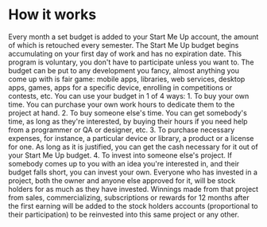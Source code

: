 # How it works

Every month a set budget is added to your Start Me Up account, the amount of which is retouched every semester. The Start Me Up budget begins accumulating on your first day of work and has no expiration date. This program is voluntary, you don't have to participate unless you want to. The budget can be put to any development you fancy, almost anything you come up with is fair game: mobile apps, libraries, web services, desktop apps, games, apps for a specific device, enrolling in competitions or contests, etc. You can use your budget in 1 of 4 ways: 1. To buy your own time. You can purchase your own work hours to dedicate them to the project at hand. 2. To buy someone else's time. You can get somebody's time, as long as they're interested, by buying their hours if you need help from a programmer or QA or designer, etc. 3. To purchase necessary expenses, for instance, a particular device or library, a product or a license for one. As long as it is justified, you can get the cash necessary for it out of your Start Me Up budget. 4. To invest into someone else's project. If somebody comes up to you with an idea you're interested in, and their budget falls short, you can invest your own. Everyone who has invested in a project, both the owner and anyone else approved for it, will be stock holders for as much as they have invested. Winnings made from that project from sales, commercializing, subscriptions or rewards for 12 months after the first earning will be added to the stock holders accounts \(proportional to their participation\) to be reinvested into this same project or any other.

